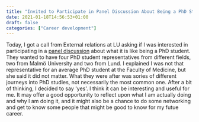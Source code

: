 ```yaml
---
title: "Invited to Participate in Panel Discussion About Being a PhD Student"
date: 2021-01-18T14:56:53+01:00
draft: false
categories: ["Career development"]
---
```


Today, I got a call from External relations at LU asking if I was interested in participating in a [panel discussion](https://web.archive.org/web/20210121135329/https://www.lu.se/evenemang/focus-career-are-you-interested-pursuing-career-phd-student) about what it is like being a PhD student. They wanted to have four PhD student representatives from different fields, two from Malmö University and two from Lund. I explained I was not that representative for an average PhD student at the Faculty of Medicine, but she said it did not matter. What they were after was sories of different journeys into PhD studies, not necessarily the most common one. After a bit of thinking, I decided to say 'yes'. I think it can be interesting and useful for me. It may offer a good opportunity to reflect upon what I am actually doing and why I am doing it, and it might also be a chance to do some networking and get to know some people that might be good to know for my futue career.
